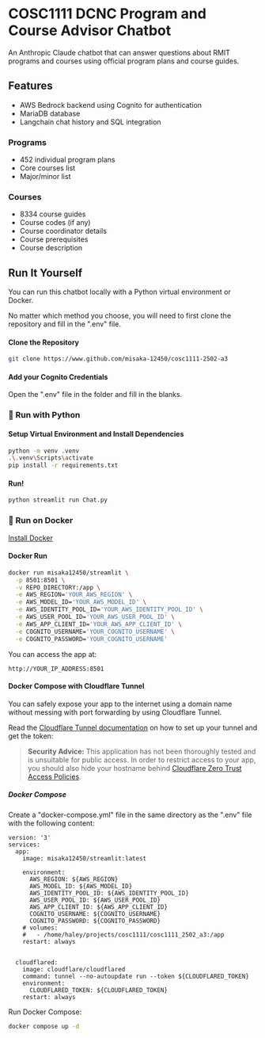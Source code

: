 # COSC1111 DCNC Program and Course Advisor Chatbot

An Anthropic Claude chatbot that can answer questions about RMIT programs and courses using official program plans and
course guides.

## Features

- AWS Bedrock backend using Cognito for authentication
- MariaDB database
- Langchain chat history and SQL integration

### Programs

- 452 individual program plans
- Core courses list
- Major/minor list

### Courses

- 8334 course guides
- Course codes (if any)
- Course coordinator details
- Course prerequisites
- Course description

## Run It Yourself

You can run this chatbot locally with a Python virtual environment or Docker.

No matter which method you choose, you will need to first clone the repository and fill in the ".env" file.

#### Clone the Repository

```bash
git clone https://www.github.com/misaka-12450/cosc1111-2502-a3
```

#### Add your Cognito Credentials

Open the ".env" file in the folder and fill in the blanks.

### 🐍 Run with Python

#### Setup Virtual Environment and Install Dependencies

```bash
python -m venv .venv
.\.venv\Scripts\activate
pip install -r requirements.txt
```

#### Run!

```bash
python streamlit run Chat.py
```

### 🚢 Run on Docker

[Install Docker](https://www.docker.com/get-started/)

#### Docker Run

```bash
docker run misaka12450/streamlit \
  -p 8501:8501 \
  -v REPO_DIRECTORY:/app \
  -e AWS_REGION='YOUR_AWS_REGION' \
  -e AWS_MODEL_ID='YOUR_AWS_MODEL_ID' \
  -e AWS_IDENTITY_POOL_ID='YOUR_AWS_IDENTITY_POOL_ID' \
  -e AWS_USER_POOL_ID='YOUR_AWS_USER_POOL_ID' \
  -e AWS_APP_CLIENT_ID='YOUR_AWS_APP_CLIENT_ID' \
  -e COGNITO_USERNAME='YOUR_COGNITO_USERNAME' \
  -e COGNITO_PASSWORD='YOUR_COGNITO_USERNAME'
```

You can access the app at:

```
http://YOUR_IP_ADDRESS:8501
```

#### Docker Compose with Cloudflare Tunnel

You can safely expose your app to the internet using a domain name without messing with port forwarding by using
Cloudflare Tunnel.

Read
the [Cloudflare Tunnel documentation](https://developers.cloudflare.com/cloudflare-one/connections/connect-networks/get-started/create-remote-tunnel/)
on how to set up your tunnel and get the token:

> **Security Advice:** This application has not been thoroughly tested and is unsuitable for public access.
> In order to restrict access to your app, you should also hide your hostname
> behind [Cloudflare Zero Trust Access Policies](https://developers.cloudflare.com/cloudflare-one/applications/).

##### Docker Compose

Create a "docker-compose.yml" file in the same directory as the ".env" file with the following content:

```
version: '3'
services:
  app:
    image: misaka12450/streamlit:latest

    environment:
      AWS_REGION: ${AWS_REGION}
      AWS_MODEL_ID: ${AWS_MODEL_ID}
      AWS_IDENTITY_POOL_ID: ${AWS_IDENTITY_POOL_ID}
      AWS_USER_POOL_ID: ${AWS_USER_POOL_ID}
      AWS_APP_CLIENT_ID: ${AWS_APP_CLIENT_ID}
      COGNITO_USERNAME: ${COGNITO_USERNAME}
      COGNITO_PASSWORD: ${COGNITO_PASSWORD}
    # volumes:
    #   - /home/haley/projects/cosc1111/cosc1111_2502_a3:/app
    restart: always


  cloudflared:
    image: cloudflare/cloudflared
    command: tunnel --no-autoupdate run --token ${CLOUDFLARED_TOKEN}
    environment:
      CLOUDFLARED_TOKEN: ${CLOUDFLARED_TOKEN}
    restart: always
```

Run Docker Compose:

```bash
docker compose up -d
```


